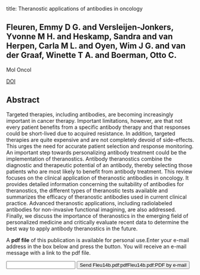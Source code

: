 title: Theranostic applications of antibodies in oncology

## Fleuren, Emmy D G. and Versleijen-Jonkers, Yvonne M H. and Heskamp, Sandra and van Herpen, Carla M L. and Oyen, Wim J G. and van der Graaf, Winette T A. and Boerman, Otto C.
Mol Oncol

<a href="https://doi.org/10.1016/j.molonc.2014.03.010">DOI</a>

## Abstract
Targeted therapies, including antibodies, are becoming increasingly important in cancer therapy. Important limitations, however, are that not every patient benefits from a specific antibody therapy and that responses could be short-lived due to acquired resistance. In addition, targeted therapies are quite expensive and are not completely devoid of side-effects. This urges the need for accurate patient selection and response monitoring. An important step towards personalizing antibody treatment could be the implementation of theranostics. Antibody theranostics combine the diagnostic and therapeutic potential of an antibody, thereby selecting those patients who are most likely to benefit from antibody treatment. This review focuses on the clinical application of theranostic antibodies in oncology. It provides detailed information concerning the suitability of antibodies for theranostics, the different types of theranostic tests available and summarizes the efficacy of theranostic antibodies used in current clinical practice. Advanced theranostic applications, including radiolabeled antibodies for non-invasive functional imagining, are also addressed. Finally, we discuss the importance of theranostics in the emerging field of personalized medicine and critically evaluate recent data to determine the best way to apply antibody theranostics in the future.

A <b>pdf file</b> of this publication is available for personal use.Enter your e-mail address in the box below and press the button. You will receive an e-mail message with a link to the pdf file.
<form action="sender.php">  <input type="text" name="email">  <input type="submit" value="Send Fleu14b.pdf:pdfFleu14b.pdf:PDF by e-mail"></form>